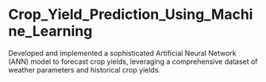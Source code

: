 # Crop_Yield_Prediction_Using_Machine_Learning
Developed and implemented a sophisticated Artificial Neural Network (ANN) model to forecast crop yields, leveraging a comprehensive dataset of weather parameters and historical crop yields.
